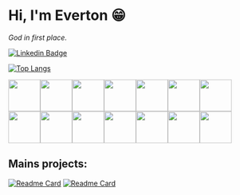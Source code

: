 <i class="devicon-ruby-plain-wordmark colored"></i>

# Hi, I'm Everton :grin:
*God in first place.*

[![Linkedin Badge](https://img.shields.io/badge/-EvertonLopes-blue?style=flat-square&logo=Linkedin&logoColor=white&link=https://www.linkedin.com/in/everton-lopes-costa)](https://www.linkedin.com/in/everton-lopes-costa)

[![Top Langs](https://github-readme-stats.vercel.app/api/top-langs/?username=evertonlopesc&layout=compact)](https://github.com/evertonlopesc/github-readme-stats)
  
<img src="https://cdn.jsdelivr.net/gh/devicons/devicon/icons/git/git-plain-wordmark.svg" width="64" height="64" /><img src="https://cdn.jsdelivr.net/gh/devicons/devicon/icons/html5/html5-plain-wordmark.svg" width="64" height="64" /><img src="https://cdn.jsdelivr.net/gh/devicons/devicon/icons/ruby/ruby-plain-wordmark.svg" width="64" height="64" /><img src="https://cdn.jsdelivr.net/gh/devicons/devicon/icons/rails/rails-plain-wordmark.svg" width="64" height="64" /><img src="https://cdn.jsdelivr.net/gh/devicons/devicon/icons/postgresql/postgresql-plain-wordmark.svg" width="64" height="64" /><img src="https://cdn.jsdelivr.net/gh/devicons/devicon/icons/github/github-original-wordmark.svg" width="64" height="64" /><img src="https://cdn.jsdelivr.net/gh/devicons/devicon/icons/css3/css3-plain-wordmark.svg" width="64" height="64" /><img src="https://cdn.jsdelivr.net/gh/devicons/devicon/icons/bootstrap/bootstrap-plain-wordmark.svg" width="64" height="64" /><img src="https://cdn.jsdelivr.net/gh/devicons/devicon/icons/javascript/javascript-plain.svg" width="64" height="64" /><img src="https://cdn.jsdelivr.net/gh/devicons/devicon/icons/figma/figma-original.svg" width="64" height="64" /><img src="https://cdn.jsdelivr.net/gh/devicons/devicon/icons/linux/linux-original.svg" width="64" height="64" /><img src="https://cdn.jsdelivr.net/gh/devicons/devicon/icons/bash/bash-original.svg" width="64" height="64" /><img src="https://cdn.jsdelivr.net/gh/devicons/devicon/icons/vim/vim-plain.svg" width="64" height="64" /><img src="https://cdn.jsdelivr.net/gh/devicons/devicon/icons/tailwindcss/tailwindcss-plain.svg" width="64" height="64" />

## Mains projects:
[![Readme Card](https://github-readme-stats.vercel.app/api/pin/?username=evertonlopesc&repo=Ruby-Roadmap)](https://github.com/evertonlopesc/Ruby-Roadmap)
[![Readme Card](https://github-readme-stats.vercel.app/api/pin/?username=evertonlopesc&repo=eTwitter)](https://github.com/evertonlopesc/eTwitter)
